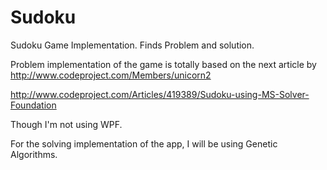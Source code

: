 Sudoku
======

Sudoku Game Implementation. Finds Problem and solution.

Problem implementation of the game is totally based on the next article by http://www.codeproject.com/Members/unicorn2

http://www.codeproject.com/Articles/419389/Sudoku-using-MS-Solver-Foundation

Though I'm not using WPF.

For the solving implementation of the app, I will be using Genetic Algorithms.
